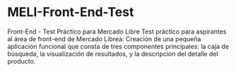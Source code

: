 # MELI-Front-End-Test
Front-End - Test Práctico para Mercado Libre
Test práctico para aspirantes al área de front-end de Mercado Librea: Creación de una pequeña aplicación funcional que consta de tres componentes principales: la caja de búsqueda, la visualización de resultados, y la descripción del detalle del producto.
